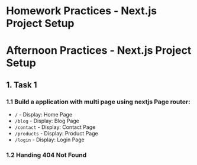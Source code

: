 # Homework Practices - Next.js Project Setup

# Afternoon Practices - Next.js Project Setup

## 1. Task 1

### 1.1 Build a application with multi page using nextjs Page router:

- `/` - Display: Home Page
- `/blog` - Display: Blog Page
- `/contact` - Display: Contact Page
- `/products` - Display: Product Page
- `/login` - Display: Login Page

### 1.2 Handing 404 Not Found
